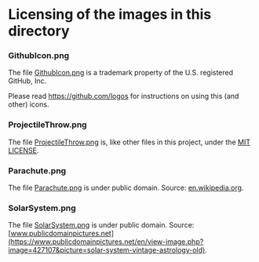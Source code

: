 # Licensing of the images in this directory

### GithubIcon.png

The file [GithubIcon.png](./GithubIcon.png) is a trademark property of the U.S. registered GitHub,
Inc.

Please read https://github.com/logos for instructions on using this (and other) icons.

### ProjectileThrow.png

The file [ProjectileThrow.png](./ProjectileThrow.png) is, like other files in this project, under
the [MIT LICENSE](/LICENSE).

### Parachute.png

The file [Parachute.png](./Parachute.png) is under public domain. Source:
[en.wikipedia.org](https://en.wikipedia.org/wiki/File:Bangladesh_Air_Force_(BAF)_paratroopers_jump_from_a_U.S._Air_Force_C-130_Hercules_aircraft_over_Bangladesh_during_exercise_Cope_South_14_Nov._10,_2013_131110-F-SI013-240.jpg).

### SolarSystem.png

The file [SolarSystem.png](./SolarSystem.png) is under public domain. Source:
[www.publicdomainpictures.net](https://www.publicdomainpictures.net/en/view-image.php?image=427107&picture=solar-system-vintage-astrology-old).